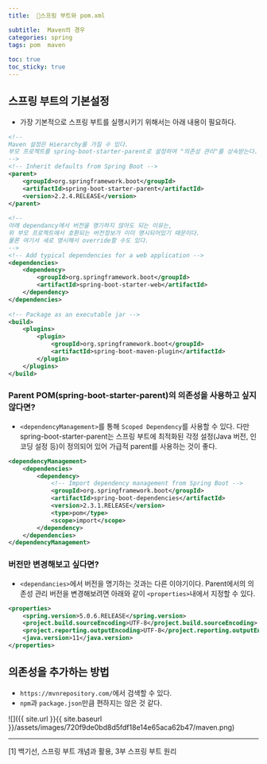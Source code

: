 ```yaml
---
title:  🍃스프링 부트와 pom.xml

subtitle:  Maven의 경우
categories: spring 
tags: pom  maven
 
toc: true
toc_sticky: true
---
```


  
  
## 스프링 부트의 기본설정  
- 가장 기본적으로 스프링 부트를 실행시키기 위해서는 아래 내용이 필요하다.  
  
```xml  
<!--  
Maven 설정은 Hierarchy를 가질 수 있다.  
부모 프로젝트를 spring-boot-starter-parent로 설정하여 "의존성 관리"를 상속받는다.  
-->  
<!-- Inherit defaults from Spring Boot -->  
<parent>  
	<groupId>org.springframework.boot</groupId>  
	<artifactId>spring-boot-starter-parent</artifactId>  
	<version>2.2.4.RELEASE</version>  
</parent>  
  
<!--  
아래 dependancy에서 버전을 명기하지 않아도 되는 이유는,  
위 부모 프로젝트에서 호환되는 버전정보가 이미 명시되어있기 때문이다.  
물론 여기서 새로 명시해서 override할 수도 있다.  
-->  
<!-- Add typical dependencies for a web application -->  
<dependencies>  
	<dependency>  
		<groupId>org.springframework.boot</groupId>  
		<artifactId>spring-boot-starter-web</artifactId>  
	</dependency>  
</dependencies>  
  
<!-- Package as an executable jar -->  
<build>  
	<plugins>  
		<plugin>  
			<groupId>org.springframework.boot</groupId>  
			<artifactId>spring-boot-maven-plugin</artifactId>  
		</plugin>  
	</plugins>  
</build>  
```  
  
###  Parent POM(spring-boot-starter-parent)의 의존성을 사용하고 싶지 않다면?  
- `<dependencyManagement>`를 통해 `Scoped Dependency`를 사용할 수 있다. 다만 spring-boot-starter-parent는 스프링 부트에 최적화된 각정 설정(Java 버전, 인코딩 설정 등)이 정의되어 있어 가급적 parent를 사용하는 것이 좋다.  
  
```xml  
<dependencyManagement>  
    <dependencies>  
        <dependency>  
            <!-- Import dependency management from Spring Boot -->  
            <groupId>org.springframework.boot</groupId>  
            <artifactId>spring-boot-dependencies</artifactId>  
            <version>2.3.1.RELEASE</version>  
            <type>pom</type>  
            <scope>import</scope>  
        </dependency>  
    </dependencies>  
</dependencyManagement>  
```  
  
### 버전만 변경해보고 싶다면?  
- `<dependancies>`에서 버전을 명기하는 것과는 다른 이야기이다. Parent에서의 의존성 관리 버전을 변경해보려면 아래와 같이 `<properties>`내에서 지정할 수 있다.  
  
```xml  
<properties>  
	<spring.version>5.0.6.RELEASE</spring.version>  
	<project.build.sourceEncoding>UTF-8</project.build.sourceEncoding>  
	<project.reporting.outputEncoding>UTF-8</project.reporting.outputEncoding>  
	<java.version>11</java.version>  
</properties>  
```  
  
## 의존성을 추가하는 방법  
- `https://mvnrepository.com/`에서 검색할 수 있다.  
- `npm`과 `package.json`만큼 편하지는 않은 것 같다.  
  
![]({{ site.url }}{{ site.baseurl }}/assets/images/720f9de0bd8d5fdf18e14e65aca62b47/maven.png)  
  
- - - -  
[1] 백기선, 스프링 부트 개념과 활용, 3부 스프링 부트 원리  
